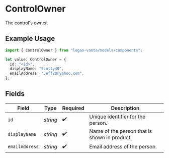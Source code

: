 # ControlOwner

The control's owner.

## Example Usage

```typescript
import { ControlOwner } from "logan-vanta/models/components";

let value: ControlOwner = {
  id: "<id>",
  displayName: "Scotty40",
  emailAddress: "Jeff20@yahoo.com",
};
```

## Fields

| Field                                        | Type                                         | Required                                     | Description                                  |
| -------------------------------------------- | -------------------------------------------- | -------------------------------------------- | -------------------------------------------- |
| `id`                                         | *string*                                     | :heavy_check_mark:                           | Unique identifier for the person.            |
| `displayName`                                | *string*                                     | :heavy_check_mark:                           | Name of the person that is shown in product. |
| `emailAddress`                               | *string*                                     | :heavy_check_mark:                           | Email address of the person.                 |